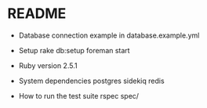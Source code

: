 # README

* Database connection
example in database.example.yml
  
* Setup
rake db:setup
foreman start

* Ruby version
2.5.1

* System dependencies
postgres
sidekiq
redis

* How to run the test suite
rspec spec/

